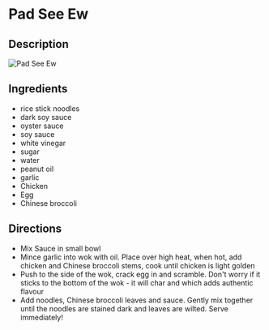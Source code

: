 # Pad See Ew

## Description
![Pad See Ew](https://www.themealdb.com/images/media/meals/uuuspp1468263334.jpg "Pad See Ew")

## Ingredients
- rice stick noodles
- dark soy sauce
- oyster sauce
- soy sauce
- white vinegar
- sugar
- water
- peanut oil
- garlic
- Chicken
- Egg
- Chinese broccoli

## Directions
- Mix Sauce in small bowl
- Mince garlic into wok with oil. Place over high heat, when hot, add chicken and Chinese broccoli stems, cook until chicken is light golden
- Push to the side of the wok, crack egg in and scramble. Don't worry if it sticks to the bottom of the wok - it will char and which adds authentic flavour
- Add noodles, Chinese broccoli leaves and sauce. Gently mix together until the noodles are stained dark and leaves are wilted. Serve immediately!
